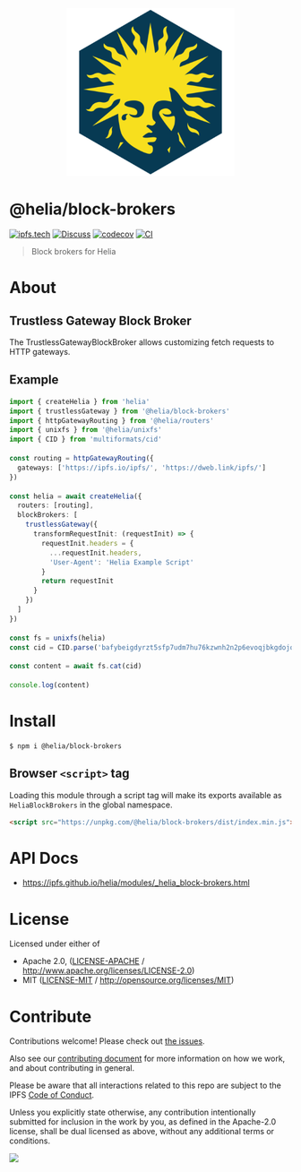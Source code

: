 <p align="center">
  <a href="https://github.com/ipfs/helia" title="Helia">
    <img src="https://raw.githubusercontent.com/ipfs/helia/main/assets/helia.png" alt="Helia logo" width="300" />
  </a>
</p>

# @helia/block-brokers

[![ipfs.tech](https://img.shields.io/badge/project-IPFS-blue.svg?style=flat-square)](https://ipfs.tech)
[![Discuss](https://img.shields.io/discourse/https/discuss.ipfs.tech/posts.svg?style=flat-square)](https://discuss.ipfs.tech)
[![codecov](https://img.shields.io/codecov/c/github/ipfs/helia.svg?style=flat-square)](https://codecov.io/gh/ipfs/helia)
[![CI](https://img.shields.io/github/actions/workflow/status/ipfs/helia/main.yml?branch=main\&style=flat-square)](https://github.com/ipfs/helia/actions/workflows/main.yml?query=branch%3Amain)

> Block brokers for Helia

# About

<!--

!IMPORTANT!

Everything in this README between "# About" and "# Install" is automatically
generated and will be overwritten the next time the doc generator is run.

To make changes to this section, please update the @packageDocumentation section
of src/index.js or src/index.ts

To experiment with formatting, please run "npm run docs" from the root of this
repo and examine the changes made.

-->

## Trustless Gateway Block Broker

The TrustlessGatewayBlockBroker allows customizing fetch requests to HTTP gateways.

## Example

```typescript
import { createHelia } from 'helia'
import { trustlessGateway } from '@helia/block-brokers'
import { httpGatewayRouting } from '@helia/routers'
import { unixfs } from '@helia/unixfs'
import { CID } from 'multiformats/cid'

const routing = httpGatewayRouting({
  gateways: ['https://ipfs.io/ipfs/', 'https://dweb.link/ipfs/']
})

const helia = await createHelia({
  routers: [routing],
  blockBrokers: [
    trustlessGateway({
      transformRequestInit: (requestInit) => {
        requestInit.headers = {
          ...requestInit.headers,
          'User-Agent': 'Helia Example Script'
        }
        return requestInit
      }
    })
  ]
})

const fs = unixfs(helia)
const cid = CID.parse('bafybeigdyrzt5sfp7udm7hu76kzwnh2n2p6evoqjbkgdojqagqauik5way')

const content = await fs.cat(cid)

console.log(content)
```

# Install

```console
$ npm i @helia/block-brokers
```

## Browser `<script>` tag

Loading this module through a script tag will make its exports available as `HeliaBlockBrokers` in the global namespace.

```html
<script src="https://unpkg.com/@helia/block-brokers/dist/index.min.js"></script>
```

# API Docs

- <https://ipfs.github.io/helia/modules/_helia_block-brokers.html>

# License

Licensed under either of

- Apache 2.0, ([LICENSE-APACHE](https://github.com/ipfs/helia/blob/main/packages/block-brokers/LICENSE-APACHE) / <http://www.apache.org/licenses/LICENSE-2.0>)
- MIT ([LICENSE-MIT](https://github.com/ipfs/helia/blob/main/packages/block-brokers/LICENSE-MIT) / <http://opensource.org/licenses/MIT>)

# Contribute

Contributions welcome! Please check out [the issues](https://github.com/ipfs/helia/issues).

Also see our [contributing document](https://github.com/ipfs/community/blob/master/CONTRIBUTING_JS.md) for more information on how we work, and about contributing in general.

Please be aware that all interactions related to this repo are subject to the IPFS [Code of Conduct](https://github.com/ipfs/community/blob/master/code-of-conduct.md).

Unless you explicitly state otherwise, any contribution intentionally submitted for inclusion in the work by you, as defined in the Apache-2.0 license, shall be dual licensed as above, without any additional terms or conditions.

[![](https://cdn.rawgit.com/jbenet/contribute-ipfs-gif/master/img/contribute.gif)](https://github.com/ipfs/community/blob/master/CONTRIBUTING.md)
